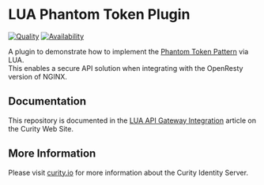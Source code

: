 # LUA Phantom Token Plugin

[![Quality](https://img.shields.io/badge/quality-experiment-red)](https://curity.io/resources/code-examples/status/)
[![Availability](https://img.shields.io/badge/availability-source-blue)](https://curity.io/resources/code-examples/status/)

A plugin to demonstrate how to implement the [Phantom Token Pattern](https://curity.io/resources/learn/phantom-token-pattern/) via LUA.\
This enables a secure API solution when integrating with the OpenResty version of NGINX.

## Documentation

This repository is documented in the [LUA API Gateway Integration](https://curity.io/resources/learn/lua-nginx-integration/) article on the Curity Web Site.

## More Information

Please visit [curity.io](https://curity.io/) for more information about the Curity Identity Server.
